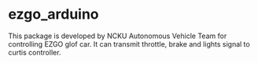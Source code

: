 # ezgo_arduino
This package is developed by NCKU Autonomous Vehicle Team for controlling EZGO glof car. It can transmit throttle, brake and lights signal to curtis controller.
